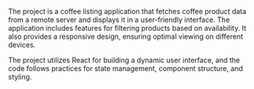 The project is a coffee listing application that fetches coffee product data from a remote server and displays it in a user-friendly interface. The application includes features for filtering products based on availability. It also provides a responsive design, ensuring optimal viewing on different devices.

The project utilizes React for building a dynamic user interface, and the code follows practices for state management, component structure, and styling.
